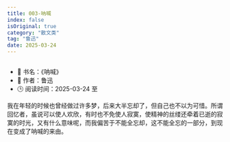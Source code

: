 ```yaml
---
title: 003-呐喊
index: false
isOriginal: true
category: "散文类"
tag: "鲁迅"
date: 2025-03-24
---
```

![]()

- 📖 书名：《呐喊》
- 🧑‍ 作者：鲁迅
- 🕒 阅读时间：2025-03-24 至 

我在年轻的时候也曾经做过许多梦，后来大半忘却了，但自己也不以为可惜。所谓回忆者，虽说可以使人欢欣，有时也不免使人寂寞，使精神的丝缕还牵着已逝的寂寞的时光，又有什么意味呢，而我偏苦于不能全忘却，这不能全忘的一部分，到现在变成了呐喊的来由。
